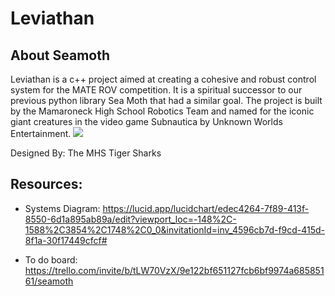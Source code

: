 # Leviathan

## About Seamoth
Leviathan is a c++ project aimed at creating a cohesive and robust control system for the MATE ROV competition. It is a spiritual successor to our previous python library Sea Moth that had a similar goal. The project is built by the Mamaroneck High School Robotics Team and named for the iconic giant creatures in the video game Subnautica by Unknown Worlds Entertainment.
<img src="https://static.wikia.nocookie.net/alpheapedia/images/3/3a/Ghost_leviathan.png/revision/latest/scale-to-width-down/1200?cb=20210910225821"/>

Designed By: The MHS Tiger Sharks

## Resources:

* Systems Diagram: https://lucid.app/lucidchart/edec4264-7f89-413f-8550-6d1a895ab89a/edit?viewport_loc=-148%2C-1588%2C3854%2C1748%2C0_0&invitationId=inv_4596cb7d-f9cd-415d-8f1a-30f17449cfcf#

* To do board: https://trello.com/invite/b/tLW70VzX/9e122bf651127fcb6bf9974a68585161/seamoth
